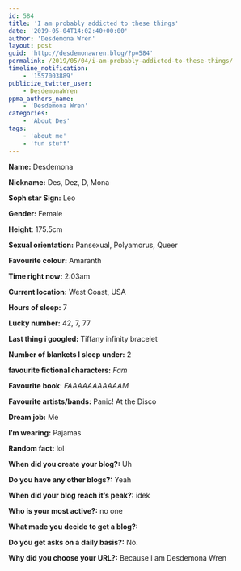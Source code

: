 ```yaml
---
id: 584
title: 'I am probably addicted to these things'
date: '2019-05-04T14:02:40+00:00'
author: 'Desdemona Wren'
layout: post
guid: 'http://desdemonawren.blog/?p=584'
permalink: /2019/05/04/i-am-probably-addicted-to-these-things/
timeline_notification:
    - '1557003889'
publicize_twitter_user:
    - DesdemonaWren
ppma_authors_name:
    - 'Desdemona Wren'
categories:
    - 'About Des'
tags:
    - 'about me'
    - 'fun stuff'
---
```


**Name:** Desdemona

**Nickname:** Des, Dez, D, Mona

**Soph star Sign:** Leo

 **Gender:** Female

 **Height**: 175.5cm

**Sexual orientation:** Pansexual, Polyamorus, Queer

**Favourite colour:** Amaranth

**Time right now:** 2:03am

**Current location:** West Coast, USA

**Hours of sleep:** 7

**Lucky number:** 42, 7, 77

**Last thing i googled:** Tiffany infinity bracelet

**Number of blankets I sleep under:** 2

**favourite fictional characters:** *Fam*

**Favourite book**: *FAAAAAAAAAAAM*

**Favourite artists/bands:** Panic! At the Disco

**Dream job:** Me

**I’m wearing:** Pajamas

**Random fact:** lol

**When did you create your blog?:** Uh

**Do you have any other blogs?:** Yeah

**When did your blog reach it’s peak?:** idek

**Who is your most active?:** no one

**What made you decide to get a blog?:**

**Do you get asks on a daily basis?:** No.

**Why did you choose your URL?:** Because I am Desdemona Wren